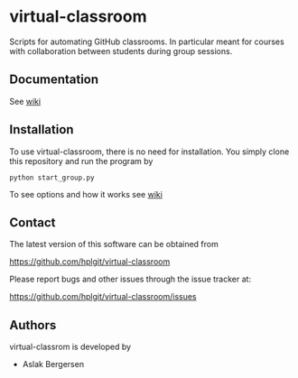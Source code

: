 virtual-classroom
=================

Scripts for automating GitHub classrooms. In particular meant for courses with 
collaboration between students during group sessions.


Documentation
-------------

See [wiki](https://github.com/mikaem/virtual-classroom/wiki)



Installation
------------

To use virtual-classroom, there is no need for installation. You simply clone this repository
and run the program by

    python start_group.py

To see options and how it works see [wiki](https://github.com/mikaem/virtual-classroom/wiki)


Contact
-------

The latest version of this software can be obtained from

  https://github.com/hplgit/virtual-classroom

Please report bugs and other issues through the issue tracker at:

  https://github.com/hplgit/virtual-classroom/issues


Authors
-------

virtual-classrom is developed by

  * Aslak Bergersen


